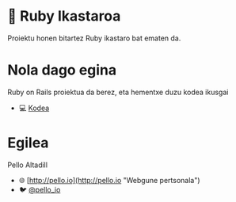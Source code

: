 # 💎 Ruby Ikastaroa
Proiektu honen bitartez Ruby ikastaro bat ematen da.

# Nola dago egina
Ruby on Rails proiektua da berez, eta hementxe duzu kodea ikusgai
- 💻 [Kodea](https://github.com/pxai/ruby-rails-ikastaroa "Proiektuaren kodea")
# Egilea
Pello Altadill 
- 🌐 [http://pello.io](http://pello.io "Webgune pertsonala")
- 🐦 [@pello_io](https://twitter.com "Ez naiz twitter zalea...")
